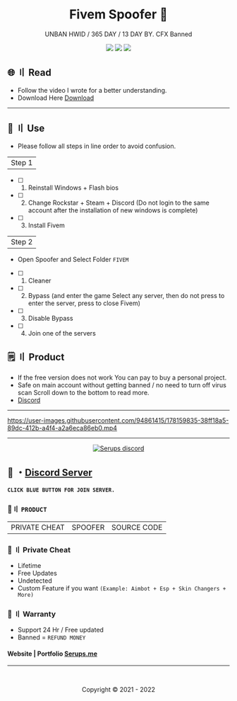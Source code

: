 <h1 align="center">
  Fivem Spoofer 📌
</h1>

<p align="center">
 UNBAN HWID / 365 DAY / 13 DAY BY. CFX Banned
</p> 

 

<p align="center">
  <img src="https://img.shields.io/github/languages/top/Serups/Fivem-CFX-Spoofer?style=flat-square"/>
  <img src="https://img.shields.io/github/last-commit/Serups/Fivem-CFX-Spoofer?style=flat-square"/>
  <img src="https://img.shields.io/github/stars/Serups/Fivem-CFX-Spoofer?color=5ac18e&label=Stars&style=flat-square"/>

</p>
   
          
## <a id="content"></a>🌐 〢 Read

- Follow the video I wrote for a better understanding.
- Download Here [Download](https://github.com/Serups/Fivem-CFX-Spoofer/releases/tag/fivem)
  
---

## <a id="setup"></a> 📁 〢 Use

- Please follow all steps in line order to avoid confusion.
   
<table>
<tr>
	<td> Step 1
</table>

- [ ] 1. Reinstall Windows + Flash bios
- [ ] 2. Change Rockstar + Steam + Discord (Do not login to the same account after the installation of new windows is complete)
- [ ] 3. Install Fivem
   
<table>
<tr>
	<td> Step 2
</table>

- Open Spoofer and Select Folder `FIVEM` 

- [ ] 1. Cleaner 
- [ ] 2. Bypass (and enter the game Select any server, then do not press to enter the server, press to close Fivem)
- [ ] 3. Disable Bypass
- [ ] 4. Join one of the servers



## <a id="setup2"></a> 🗒 〢 Product
- If the free version does not work You can pay to buy a personal project.
- Safe  on main account without getting banned / no need to turn off virus scan Scroll down to the bottom to read more.
- [Discord](https://discord.gg/2euDQqzD8Y) 

   
---   

https://user-images.githubusercontent.com/94861415/178159835-38ff18a5-89dc-412b-a4f4-a2a6eca86eb0.mp4


--- 

  <p align="center">
    <a href="https://discord.gg/2euDQqzD8Y">
        <img title="Serups server discord" alt="Serups discord" src="https://discordapp.com/api/guilds/923947526552432731/widget.png?style=banner2"/>
    </a>
</p> 
 
## 💬 ・[Discord Server](https://discord.gg/2euDQqzD8Y)
#### `CLICK BLUE BUTTON FOR JOIN SERVER.`

 ### 🛒〢 `PRODUCT`
 
<table>
<tr>
	<td> PRIVATE CHEAT
	<td> SPOOFER
	<td> SOURCE CODE
</table>

  
### 🥊 〢 Private Cheat

- Lifetime 
- Free Updates 
- Undetected
- Custom Feature if you want `(Example: Aimbot + Esp + Skin Changers + More)`

### 📌 〢 Warranty

- Support 24 Hr / Free updated 
- Banned = `REFUND MONEY`

#### Website | Portfolio [Serups.me](http://Serups.me/)

---

  <br>

<p align="center">
  Copyright © 2021 - 2022
<br>
